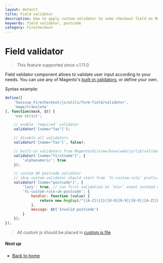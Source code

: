```yaml
---
layout: default
title: Field validator
description: How to apply custom validator to some checkout field on Magento 2
keywords: field validator, postcode
category: Firecheckout
---
```


# Field validator

> This feature supported since v.1.11.0

Field validator component allows to validate user input according to your needs.
You can use any of Magento's
[built-in validators](https://github.com/magento/magento2/blob/2.2-develop/app/code/Magento/Ui/view/base/web/js/lib/validation/rules.js#L61),
or define your own.

Syntax example:

```js
define([
    'Swissup_Firecheckout/js/utils/form-field/validator',
    'mage/translate'
], function(mask, $t) {
    'use strict';

    // enable `required` validator
    validator('[name="fax"]');

    // disable all validators
    validator('[name="fax"]', false);

    // built-in validators from Magento/Ui/view/base/web/js/lib/validation/rules.js
    validator('[name="firstname"]', {
        'alphanumeric': true
    });

    // custom UK postcode validator
    // (Any custom validator should start from `fc-custom-rule` prefix)
    validator('[name="postcode"]', {
        'lazy': true, // run first validation on `blur` event instead of default instant validation
        'fc-custom-rule-uk-postcode': {
            handler: function (value) {
                return new RegExp(/^([A-Z]){1}([0-9][0-9]|[0-9]|[A-Z][0-9][A-Z]|[A-Z][0-9][0-9]|[A-Z][0-9]|[0-9][A-Z]){1}([ ])?([0-9][A-z][A-z]){1}$/i).test(value);
            },
            message: $t('Invalid postcode')
        }
    });
});
```

> All custom js should be placed in [custom.js file](/m2/extensions/firecheckout/customization/custom-js/)

##### Next up

 -  [Back to home](/m2/extensions/firecheckout)
